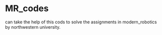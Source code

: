 # MR_codes
can take the help of this cods to solve the assignments in modern_robotics by northwestern university.
